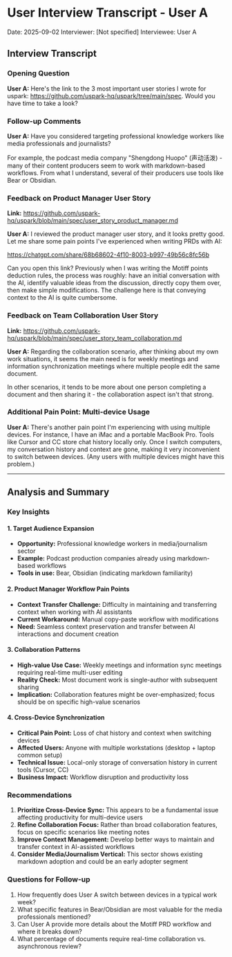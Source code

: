 # User Interview Transcript - User A
Date: 2025-09-02
Interviewer: [Not specified]
Interviewee: User A

## Interview Transcript

### Opening Question
**User A:** Here's the link to the 3 most important user stories I wrote for uspark: https://github.com/uspark-hq/uspark/tree/main/spec. Would you have time to take a look?

### Follow-up Comments

**User A:** Have you considered targeting professional knowledge workers like media professionals and journalists?

For example, the podcast media company "Shengdong Huopo" (声动活泼) - many of their content producers seem to work with markdown-based workflows. From what I understand, several of their producers use tools like Bear or Obsidian.

### Feedback on Product Manager User Story
**Link:** https://github.com/uspark-hq/uspark/blob/main/spec/user_story_product_manager.md

**User A:** I reviewed the product manager user story, and it looks pretty good. Let me share some pain points I've experienced when writing PRDs with AI:

https://chatgpt.com/share/68b68602-4f10-8003-b997-49b56c8fc56b

Can you open this link? Previously when I was writing the Motiff points deduction rules, the process was roughly: have an initial conversation with the AI, identify valuable ideas from the discussion, directly copy them over, then make simple modifications. The challenge here is that conveying context to the AI is quite cumbersome.

### Feedback on Team Collaboration User Story
**Link:** https://github.com/uspark-hq/uspark/blob/main/spec/user_story_team_collaboration.md

**User A:** Regarding the collaboration scenario, after thinking about my own work situations, it seems the main need is for weekly meetings and information synchronization meetings where multiple people edit the same document.

In other scenarios, it tends to be more about one person completing a document and then sharing it - the collaboration aspect isn't that strong.

### Additional Pain Point: Multi-device Usage

**User A:** There's another pain point I'm experiencing with using multiple devices. For instance, I have an iMac and a portable MacBook Pro. Tools like Cursor and CC store chat history locally only. Once I switch computers, my conversation history and context are gone, making it very inconvenient to switch between devices. (Any users with multiple devices might have this problem.)

---

## Analysis and Summary

### Key Insights

#### 1. Target Audience Expansion
- **Opportunity:** Professional knowledge workers in media/journalism sector
- **Example:** Podcast production companies already using markdown-based workflows
- **Tools in use:** Bear, Obsidian (indicating markdown familiarity)

#### 2. Product Manager Workflow Pain Points
- **Context Transfer Challenge:** Difficulty in maintaining and transferring context when working with AI assistants
- **Current Workaround:** Manual copy-paste workflow with modifications
- **Need:** Seamless context preservation and transfer between AI interactions and document creation

#### 3. Collaboration Patterns
- **High-value Use Case:** Weekly meetings and information sync meetings requiring real-time multi-user editing
- **Reality Check:** Most document work is single-author with subsequent sharing
- **Implication:** Collaboration features might be over-emphasized; focus should be on specific high-value scenarios

#### 4. Cross-Device Synchronization
- **Critical Pain Point:** Loss of chat history and context when switching devices
- **Affected Users:** Anyone with multiple workstations (desktop + laptop common setup)
- **Technical Issue:** Local-only storage of conversation history in current tools (Cursor, CC)
- **Business Impact:** Workflow disruption and productivity loss

### Recommendations

1. **Prioritize Cross-Device Sync:** This appears to be a fundamental issue affecting productivity for multi-device users
2. **Refine Collaboration Focus:** Rather than broad collaboration features, focus on specific scenarios like meeting notes
3. **Improve Context Management:** Develop better ways to maintain and transfer context in AI-assisted workflows
4. **Consider Media/Journalism Vertical:** This sector shows existing markdown adoption and could be an early adopter segment

### Questions for Follow-up
1. How frequently does User A switch between devices in a typical work week?
2. What specific features in Bear/Obsidian are most valuable for the media professionals mentioned?
3. Can User A provide more details about the Motiff PRD workflow and where it breaks down?
4. What percentage of documents require real-time collaboration vs. asynchronous review?